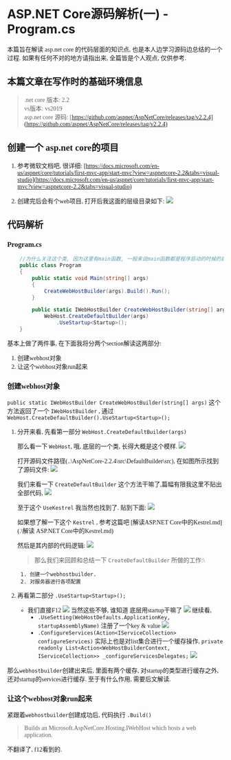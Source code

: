 # ASP.NET Core源码解析(一) - Program.cs

<font face="microsoft yahei">

本篇旨在解读 asp.net core 的代码层面的知识点, 也是本人边学习源码边总结的一个过程. 如果有任何不对的地方请指出来, 全篇皆是个人观点, 仅供参考.

## 本篇文章在写作时的基础环境信息
>.net core 版本: 2.2\
vs版本: vs2019\
asp.net core 源码: [https://github.com/aspnet/AspNetCore/releases/tag/v2.2.4](https://github.com/aspnet/AspNetCore/releases/tag/v2.2.4)

## 创建一个 asp.net core的项目

1. 参考微软文档吧, 很详细: [https://docs.microsoft.com/en-us/aspnet/core/tutorials/first-mvc-app/start-mvc?view=aspnetcore-2.2&tabs=visual-studio](https://docs.microsoft.com/en-us/aspnet/core/tutorials/first-mvc-app/start-mvc?view=aspnetcore-2.2&tabs=visual-studio)

2. 创建完后会有个web项目, 打开后我这面的层级目录如下:
![](https://img2018.cnblogs.com/blog/1216080/201904/1216080-20190428160442326-1514188724.png)

## 代码解析

### Program.cs
```csharp
    //为什么关注这个类, 因为这里有main函数, 一般来说main函数都是程序启动的时候的启动类. 看一下这行代码:
    public class Program
    {
        public static void Main(string[] args)
        {
            CreateWebHostBuilder(args).Build().Run();
        }

        public static IWebHostBuilder CreateWebHostBuilder(string[] args) =>
            WebHost.CreateDefaultBuilder(args)
                .UseStartup<Startup>();
    }
```

基本上做了两件事, 在下面我将分两个section解读这两部分:
1. 创建webhost对象
2. 让这个webhost对象run起来

### 创建webhost对象

 `public static IWebHostBuilder CreateWebHostBuilder(string[] args)` 这个方法返回了一个 `IWebHostBuilder` , 通过 `WebHost.CreateDefaultBuilder().UseStartup<Startup>();`

1. 分开来看, 先看第一部分 `WebHost.CreateDefaultBuilder(args)`

    那么看一下 `WebHost`, 哦, 底层的一个类, 长得大概是这个模样.
    ![](https://img2018.cnblogs.com/blog/1216080/201904/1216080-20190428161853509-1998333969.png)

    打开源码文件路径(..\AspNetCore-2.2.4\src\DefaultBuilder\src), 在如图所示找到了源码文件:
    ![](https://img2018.cnblogs.com/blog/1216080/201904/1216080-20190428162243306-804666607.png)

    我们来看一下 `CreateDefaultBuilder` 这个方法干嘛了,篇幅有限我这里不贴出全部代码, 
    ![](https://img2018.cnblogs.com/blog/1216080/201904/1216080-20190428163103164-796131209.png)

    至于这个 `UseKestrel` 我当然也找到了. 贴到下面:
    ![](https://img2018.cnblogs.com/blog/1216080/201904/1216080-20190428164045290-1649662780.png)

    如果想了解一下这个 `Kestrel` , 参考这篇吧 [解读ASP.NET Core中的Kestrel.md](.\解读 ASP.NET Core中的Kestrel.md)

    然后是其内部的代码逻辑:
    ![](https://img2018.cnblogs.com/blog/1216080/201904/1216080-20190429182444829-1410273946.png)

    >那么我们来回顾和总结一下 `CreateDefaultBuilder` 所做的工作:\

        1. 创建一个webhostbuilder. 
        2. 对服务器进行各项配置

2. 再看第二部分 `.UseStartup<Startup>();`

    - 我们直接F12
    ![](https://img2018.cnblogs.com/blog/1216080/201904/1216080-20190429184746980-269996555.png)
        当然这些不够, 谁知道 底层用startup干嘛了
    ![](https://img2018.cnblogs.com/blog/1216080/201904/1216080-20190429185320826-55016933.png)
    继续看, 
        - `.UseSetting(WebHostDefaults.ApplicationKey, startupAssemblyName)` 注册了一个key & value
            ![](https://img2018.cnblogs.com/blog/1216080/201904/1216080-20190429190243325-1187487284.png)
        - `.ConfigureServices(Action<IServiceCollection> configureServices)` 实际上也是对list集合进行一个缓存操作,
        `private readonly List<Action<WebHostBuilderContext, IServiceCollection>> _configureServicesDelegates;`
        ![](https://img2018.cnblogs.com/blog/1216080/201904/1216080-20190429190155585-2070417961.png)
    
那么`webhostbuilder`创建出来后, 里面有两个缓存, 对startup的类型进行缓存之外, 还对startup的services进行缓存. 至于有什么作用, 需要后文解读. 

### 让这个webhost对象run起来

紧跟着`webhostbuilder`创建成功后, 代码执行 `.Build()`
>Builds an Microsoft.AspNetCore.Hosting.IWebHost which hosts a web application.

不翻译了, f12看到的. 




